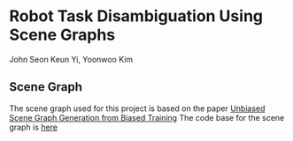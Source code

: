 # Robot Task Disambiguation Using Scene Graphs
John Seon Keun Yi, Yoonwoo Kim

## Scene Graph
The scene graph used for this project is based on the paper [Unbiased Scene Graph Generation from Biased Training](https://arxiv.org/abs/2002.11949)
The code base for the scene graph is [here](https://github.com/KaihuaTang/Scene-Graph-Benchmark.pytorch)


